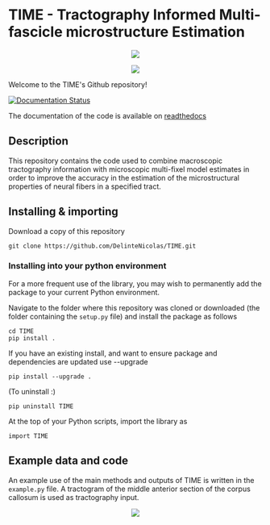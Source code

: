 # TIME - Tractography Informed Multi-fascicle microstructure Estimation

<p align="center">
  <img src="https://user-images.githubusercontent.com/70629561/171500194-2f3afd6a-e0fe-4925-9aba-ba462091e5ff.png" />
</p>
<p align="center">
  <img src="https://user-images.githubusercontent.com/70629561/172073125-b9535681-c5ae-4e05-a403-908e6f9f02ef.png" />
</p>

Welcome to the TIME's Github repository!

[![Documentation Status](https://readthedocs.org/projects/time/badge/?version=latest)](https://time.readthedocs.io/en/latest/?badge=latest)

The documentation of the code is available on [readthedocs](https://time.readthedocs.io/en/latest/)

## Description

This repository contains the code used to combine macroscopic tractography information with microscopic multi-fixel model estimates in order to improve the accuracy in the estimation of the microstructural properties of neural fibers in a specified tract.

## Installing & importing
Download a copy of this repository
```
git clone https://github.com/DelinteNicolas/TIME.git
```

### Installing into your python environment
For a more frequent use of the library, you may wish to permanently add the package to your current Python environment.

Navigate to the folder where this repository was cloned or downloaded (the folder containing the ```setup.py``` file) and install the package as follows
```
cd TIME
pip install .
```

If you have an existing install, and want to ensure package and dependencies are updated use --upgrade
```
pip install --upgrade .
```
(To uninstall :)
```
pip uninstall TIME
```
At the top of your Python scripts, import the library as
```
import TIME
```

## Example data and code

An example use of the main methods and outputs of TIME is written in the `example.py` file. A tractogram of the middle anterior section of the corpus callosum is used as tractography input.

<p align="center">
  <img src="https://user-images.githubusercontent.com/70629561/169159877-ffbb9b99-ab99-451a-b6a1-24c0b1b5d124.gif" />

